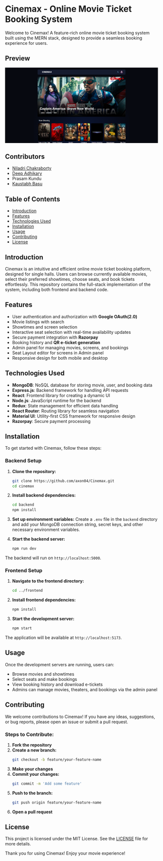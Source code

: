 # Cinemax - Online Movie Ticket Booking System

Welcome to Cinemax! A feature-rich online movie ticket booking system built using the MERN stack, designed to provide a seamless booking experience for users.

## Preview

![Cinemax Preview](./frontend/public/preview.png)

## Contributors  

- [Niladri Chakraborty](https://github.com/nil-official)  
- [Deep Adhikary](https://github.com/DAdhikary06)
- Prasam Kundu
- [Kaustabh Basu](https://github.com/axon04)

## Table of Contents

- [Introduction](#introduction)
- [Features](#features)
- [Technologies Used](#technologies-used)
- [Installation](#installation)
- [Usage](#usage)
- [Contributing](#contributing)
- [License](#license)

## Introduction

Cinemax is an intuitive and efficient online movie ticket booking platform, designed for single halls. Users can browse currently available movies, select their preferred showtimes, choose seats, and book tickets effortlessly. This repository contains the full-stack implementation of the system, including both frontend and backend code.

## Features

- User authentication and authorization with **Google OAuth(2.0)**
- Movie listings with search
- Showtimes and screen selection
- Interactive seat selection with real-time availability updates
- Secure payment integration with **Razorpay**
- Booking history and **QR e-ticket generation**
- Admin panel for managing movies, screens, and bookings
- Seat Layout editor for screens in Admin panel
- Responsive design for both mobile and desktop

## Technologies Used

- **MongoDB**: NoSQL database for storing movie, user, and booking data
- **Express.js**: Backend framework for handling API requests
- **React**: Frontend library for creating a dynamic UI
- **Node.js**: JavaScript runtime for the backend
- **Redux**: State management for efficient data handling
- **React Router**: Routing library for seamless navigation
- **Material UI**: Utility-first CSS framework for responsive design
- **Razorpay**: Secure payment processing

## Installation

To get started with Cinemax, follow these steps:

### Backend Setup

1. **Clone the repository:**
    ```bash
    git clone https://github.com/axon04/Cinemax.git
    cd cinemax
    ```

2. **Install backend dependencies:**
    ```bash
    cd backend
    npm install
    ```

3. **Set up environment variables:** Create a `.env` file in the `backend` directory and add your MongoDB connection string, secret keys, and other necessary environment variables.

4. **Start the backend server:**
    ```bash
    npm run dev
    ```

The backend will run on `http://localhost:5000`.

### Frontend Setup

1. **Navigate to the frontend directory:**
    ```bash
    cd ../frontend
    ```

2. **Install frontend dependencies:**
    ```bash
    npm install
    ```

3. **Start the development server:**
    ```bash
    npm start
    ```

The application will be available at `http://localhost:5173`.

## Usage

Once the development servers are running, users can:
- Browse movies and showtimes
- Select seats and make bookings
- View booking history and download e-tickets
- Admins can manage movies, theaters, and bookings via the admin panel

## Contributing

We welcome contributions to Cinemax! If you have any ideas, suggestions, or bug reports, please open an issue or submit a pull request.

### Steps to Contribute:

1. **Fork the repository**
2. **Create a new branch:**
    ```bash
    git checkout -b feature/your-feature-name
    ```
3. **Make your changes**
4. **Commit your changes:**
    ```bash
    git commit -m 'Add some feature'
    ```
5. **Push to the branch:**
    ```bash
    git push origin feature/your-feature-name
    ```
6. **Open a pull request**

## License

This project is licensed under the MIT License. See the [LICENSE](LICENSE) file for more details.

Thank you for using Cinemax! Enjoy your movie experience!